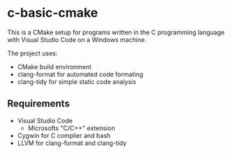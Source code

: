 # c-basic-cmake

This is a CMake setup for programs written in the C programming language with Visual Studio Code on a Windows machine.

The project uses:
* CMake build environment
* clang-format for automated code formating
* clang-tidy for simple static code analysis

## Requirements
* Visual Studio Code
    * Microsofts "C/C++" extension
* Cygwin for C complier and bash
* LLVM for clang-format and clang-tidy
